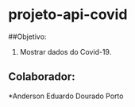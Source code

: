 # projeto-api-covid

##Objetivo:
 1. Mostrar dados do Covid-19.

## Colaborador: 
*Anderson Eduardo Dourado Porto
